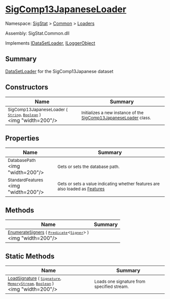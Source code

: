# [SigComp13JapaneseLoader](./SigComp13JapaneseLoader.md)

Namespace: [SigStat]() > [Common](./../README.md) > [Loaders](./README.md)

Assembly: SigStat.Common.dll

Implements [IDataSetLoader](./IDataSetLoader.md), [ILoggerObject](./../ILoggerObject.md)

## Summary
[DataSetLoader](https://github.com/hargitomi97/sigstat/blob/master/docs/md/SigStat/Common/Loaders/DataSetLoader.md) for the SigComp13Japanese dataset

## Constructors

| Name | Summary | 
| --- | --- | 
| <sub>SigComp13JapaneseLoader ( [`String`](https://docs.microsoft.com/en-us/dotnet/api/System.String), [`Boolean`](https://docs.microsoft.com/en-us/dotnet/api/System.Boolean) )</sub><div style="pointer-events: none; cursor: default;"><img "width=200"/></div>| <sub>Initializes a new instance of the [SigComp13JapaneseLoader](https://github.com/hargitomi97/sigstat/blob/master/docs/md/SigStat/Common/Loaders/SigComp13JapaneseLoader.md) class.</sub>| <br>


## Properties

| Name | Summary | 
| --- | --- | 
| <sub>DatabasePath</sub><div style="pointer-events: none; cursor: default;"><img "width=200"/></div>| <sub>Gets or sets the database path.</sub>| <br>
| <sub>StandardFeatures</sub><div style="pointer-events: none; cursor: default;"><img "width=200"/></div>| <sub>Gets or sets a value indicating whether features are also loaded as [Features](https://github.com/hargitomi97/sigstat/blob/master/docs/md/SigStat/Common/Features.md)</sub>| <br>


## Methods

| Name | Summary | 
| --- | --- | 
| <sub>[EnumerateSigners](./Methods/SigComp13JapaneseLoader-100663958.md) ( [`Predicate`](https://docs.microsoft.com/en-us/dotnet/api/System.Predicate-1)\<[`Signer`](./../Signer.md)> )</sub><div style="pointer-events: none; cursor: default;"><img "width=200"/></div>| <sub></sub>| <br>


## Static Methods

| Name | Summary | 
| --- | --- | 
| <sub>[LoadSignature](./Methods/SigComp13JapaneseLoader-100663959.md) ( [`Signature`](./../Signature.md), [`MemoryStream`](https://docs.microsoft.com/en-us/dotnet/api/System.IO.MemoryStream), [`Boolean`](https://docs.microsoft.com/en-us/dotnet/api/System.Boolean) )</sub><div style="pointer-events: none; cursor: default;"><img "width=200"/></div>| <sub>Loads one signature from specified stream.</sub>| <br>


